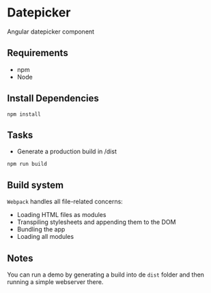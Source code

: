 # Datepicker
Angular datepicker component

## Requirements
- npm
- Node

## Install Dependencies
```
npm install
```

## Tasks
- Generate a production build in /dist
```
npm run build
```


## Build system
`Webpack` handles all file-related concerns:
* Loading HTML files as modules
* Transpiling stylesheets and appending them to the DOM
* Bundling the app
* Loading all modules

## Notes
You can run a demo by generating a build into de `dist` folder and then running a simple webserver there.
